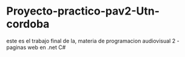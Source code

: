 # Proyecto-practico-pav2-Utn-cordoba
este es el trabajo final de la, materia de programacion audiovisual 2 -paginas web en .net C#
